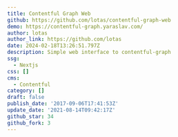 ```yaml
---
title: Contentful Graph Web
github: https://github.com/lotas/contentful-graph-web
demo: https://contentful-graph.yaraslav.com/
author: lotas
author_link: https://github.com/lotas
date: 2024-02-18T13:26:51.797Z
description: Simple web interface to contentful-graph
ssg:
  - Nextjs
css: []
cms:
  - Contentful
category: []
draft: false
publish_date: '2017-09-06T17:41:53Z'
update_date: '2021-08-14T09:42:17Z'
github_star: 34
github_fork: 3
---
```

